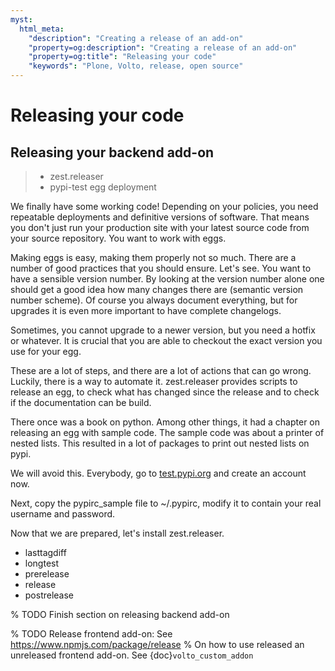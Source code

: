 ```yaml
---
myst:
  html_meta:
    "description": "Creating a release of an add-on"
    "property=og:description": "Creating a release of an add-on"
    "property=og:title": "Releasing your code"
    "keywords": "Plone, Volto, release, open source"
---
```


# Releasing your code

## Releasing your backend add-on

> - zest.releaser
> - pypi-test egg deployment

We finally have some working code! Depending on your policies, you need repeatable deployments and definitive versions of software. That means you don't just run your production site with your latest source code from your source repository. You want to work with eggs.

Making eggs is easy, making them properly not so much. There are a number of good practices that you should ensure.
Let's see. You want to have a sensible version number. By looking at the version number alone one should get a good idea how many changes there are (semantic version number scheme). Of course you always document everything, but for upgrades it is even more important to have complete changelogs.

Sometimes, you cannot upgrade to a newer version, but you need a hotfix or whatever. It is crucial that you are able to checkout the exact version you use for your egg.

These are a lot of steps, and there are a lot of actions that can go wrong. Luckily, there is a way to automate it. zest.releaser provides scripts to release an egg, to check what has changed since the release and to check if the documentation can be build.

There once was a book on python. Among other things, it had a chapter on releasing an egg with sample code. The sample code was about a printer of nested lists. This resulted in a lot of packages to print out nested lists on pypi.

We will avoid this. Everybody, go to [test.pypi.org](https://test.pypi.org) and create an account now.

Next, copy the pypirc_sample file to ~/.pypirc, modify it to contain your real username and password.

Now that we are prepared, let's install zest.releaser.

- lasttagdiff
- longtest
- prerelease
- release
- postrelease

% TODO Finish section on releasing backend add-on


% TODO Release frontend add-on: See https://www.npmjs.com/package/release
% On how to use released an unreleased frontend add-on. See {doc}`volto_custom_addon`
